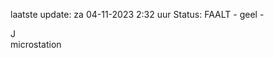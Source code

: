 laatste update: 
za 04-11-2023  2:32   uur 
Status: FAALT - geel - 
<div class="service R">J</div><div class="service Y">microstation</div>